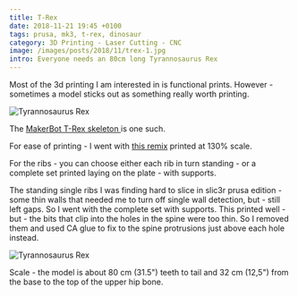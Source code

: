 ```yaml
---
title: T-Rex
date: 2018-11-21 19:45 +0100
tags: prusa, mk3, t-rex, dinosaur
category: 3D Printing - Laser Cutting - CNC
image: /images/posts/2018/11/trex-1.jpg
intro: Everyone needs an 80cm long Tyrannosaurus Rex
---
```


Most of the 3d printing I am interested in is functional prints. However - sometimes a model
sticks out as something really worth printing.

![Tyrannosaurus Rex](/images/posts/2018/11/trex-1.jpg)

The [MakerBot T-Rex skeleton ](https://www.thingiverse.com/thing:275091) is one such.

For ease of printing - I went with [this remix](https://www.thingiverse.com/thing:2314156) printed at 130%
scale.

For the ribs - you can choose either each rib in turn standing - or a complete set printed laying on the plate - with supports.

The standing single ribs I was finding hard to slice in slic3r prusa edition - some thin walls that needed me to turn off single wall detection, but - still left gaps. So I went with the complete set with supports. This printed well - but - the bits that clip into the holes in the spine were too thin. So I removed them and used CA glue to fix to the spine protrusions just above each hole instead.

![Tyrannosaurus Rex](/images/posts/2018/11/trex-2.jpg)

Scale - the model is about 80 cm (31.5") teeth to tail and 32 cm (12,5") from the base to the top of the upper hip bone.
